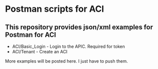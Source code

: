 # <h1>Postman scripts for ACI</h1>

## <h2> This repository provides json/xml examples for Postman for ACI </h2>

- ACI/Basic_Login - Login to the APIC. Required for token
- ACI/Tenant - Create an ACI 

More examples will be posted here. I just have to push them.

